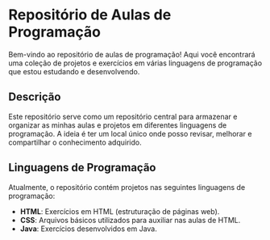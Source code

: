 # Repositório de Aulas de Programação

Bem-vindo ao repositório de aulas de programação! Aqui você encontrará uma coleção de projetos e exercícios em várias linguagens de programação que estou estudando e desenvolvendo.

## Descrição

Este repositório serve como um repositório central para armazenar e organizar as minhas aulas e projetos em diferentes linguagens de programação. A ideia é ter um local único onde posso revisar, melhorar e compartilhar o conhecimento adquirido.

## Linguagens de Programação

Atualmente, o repositório contém projetos nas seguintes linguagens de programação:

- **HTML**: Exercícios em HTML (estruturação de páginas web).
- **CSS**: Arquivos básicos utilizados para auxiliar nas aulas de HTML.
- **Java**: Exercícios desenvolvidos em Java.

